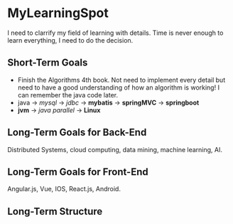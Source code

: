 # MyLearningSpot

I need to clarrify my field of learning with details. Time is never enough to learn everything, I need to do the decision.

## Short-Term Goals

* Finish the Algorithms 4th book. Not need to implement every detail but need to have a good understanding of how an algorithm is working! I can remember the java code later.
* java -> *mysql* -> *jdbc* -> **mybatis** -> **springMVC** -> **springboot**
* **jvm** -> *java parallel* -> **Linux**

## Long-Term Goals for Back-End

Distributed Systems, cloud computing, data mining, machine learning, AI.

## Long-Term Goals for Front-End

Angular.js, Vue, IOS, React.js, Android.

## Long-Term Structure
